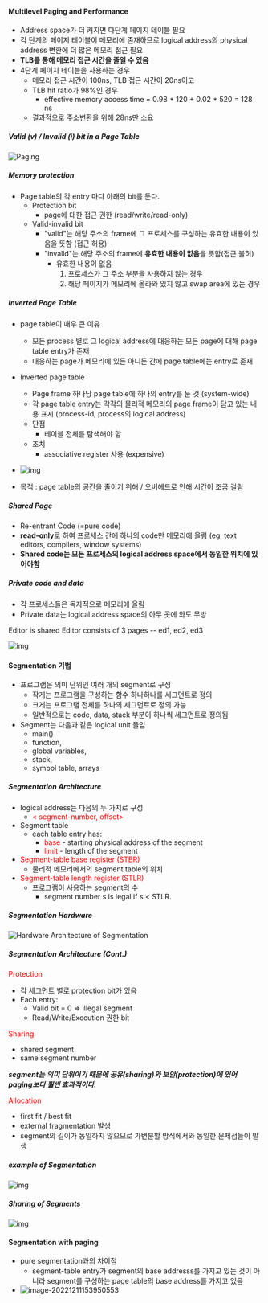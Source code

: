 #### Multilevel Paging and Performance

- Address space가 더 커지면 다단계 페이지 테이블 필요
- 각 단계의 페이지 테이블이 메모리에 존재하므로 logical address의 physical address 변환에 더 많은
  메모리 접근 필요
- **TLB를 통해 메모리 접근 시간을 줄일 수 있음**
- 4단계 페이지 테이블을 사용하는 경우
  - 메모리 접근 시간이 100ns, TLB 접근 시간이 20ns이고
  - TLB hit ratio가 98%인 경우
    - effective memory access time = 0.98 * 120 + 0.02 * 520 = 128 ns
  - 결과적으로 주소변환을 위해 28ns만 소요

##### Valid (v) / Invalid (i) bit in a Page Table

![Paging](8-2.Memory_Management_3_4.assets/257F2E3C5757C75D31.jpeg)

##### Memory protection

- Page table의 각 entry 마다 아래의 bit를 둔다.
  - Protection bit
    - page에 대한 접근 권한 (read/write/read-only)
  - Valid-invalid bit
    - "valid"는 해당 주소의 frame에 그 프로세스를 구성하는 유효한 내용이 있음을 뜻함 (접근 허용)
    - "invalid"는 해당 주소의 frame에 **유효한 내용이 없음**을 뜻함(접근 불허)
      - 유효한 내용이 없음
        1. 프로세스가 그 주소 부분을 사용하지 않는 경우
        2. 해당 페이지가 메모리에 올라와 있지 않고 swap area에 있는 경우

##### Inverted Page Table

- page table이 매우 큰 이유
  - 모든 process 별로 그 logical address에 대응하는 모든 page에 대해 page table entry가 존재
  - 대응하는 page가 메모리에 있든 아니든 간에 page table에는 entry로 존재
- Inverted page table
  - Page frame 하나당 page table에 하나의 entry를 둔 것 (system-wide)
  - 각 page table entry는 각각의 물리적 메모리의 page frame이 담고 있는 내용 표시
    (process-id, process의 logical address)
  - 단점
    - 테이블 전체를 탐색해야 함
  - 조치
    - associative register 사용 (expensive)
- ![img](8-2.Memory_Management_3_4.assets/2538D6345757CEF108.jpeg)

- 목적 : page table의 공간을 줄이기 위해 / 오버헤드로 인해 시간이 조금 걸림

##### Shared Page

- Re-entrant Code (=pure code)
- **read-only**로 하여 프로세스 간에 하나의 code만 메모리에 올림
  (eg, text editors, compilers, window systems)
- **Shared code는 모든 프로세스의 logical address space에서 동일한 위치에 있어야함**

##### Private code and data

- 각 프로세스들은 독자적으로 메모리에 올림
- Private data는 logical address space의 아무 곳에 와도 무방



Editor is shared
Editor consists of 3 pages -- ed1, ed2, ed3

![img](8-2.Memory_Management_3_4.assets/2139723C5757C75E09.jpeg)



#### Segmentation 기법

- 프로그램은 의미 단위인 여러 개의 segment로 구성
  - 작게는 프로그램을 구성하는 함수 하나하나를 세그먼트로 정의
  - 크게는 프로그램 전체를 하나의 세그먼트로 정의 가능
  - 일반적으로는 code, data, stack 부분이 하나씩 세그먼트로 정의됨
- Segment는 다음과 같은 logical unit 들임 
  - main()
  - function,
  - global variables,
  - stack,
  - symbol table, arrays

##### Segmentation Architecture

- logical address는 다음의 두 가지로 구성
  - <span style="color:red">< segment-number, offset></span>
- Segment table
  - each table entry has:
    - <span style="color:red">base</span> - starting physical address of the segment
    - <span style="color:red">limit</span> - length of the segment
- <span style="color:red">Segment-table base register (STBR)</span>
  - 물리적 메모리에서의 segment table의 위치
- <span style="color:red">Segment-table length register (STLR)</span>
  - 프로그램이 사용하는 segment의 수
    - segment number s is legal if s < STLR.



##### Segmentation Hardware

![Hardware Architecture of Segmentation](8-2.Memory_Management_3_4.assets/Hardware-Architecture-of-Segmentation.png)

##### Segmentation Architecture (Cont.)

<span style="color:red">Protection</span>

- 각 세그먼트 별로 protection bit가 있음
- Each entry:
  - Valid bit = 0 => illegal segment
  - Read/Write/Execution 권한 bit

<span style="color:red">Sharing</span>

- shared segment
- same segment number

***segment는 의미 단위이기 때문에 공유(sharing)와 보안(protection)에 있어 paging보다 훨씬 효과적이다.***

<span style="color:red">Allocation</span>

- first fit / best fit
- external fragmentation 발생
- segment의 길이가 동일하지 않으므로 가변분할 방식에서와 동일한 문제점들이 발생



##### example of Segmentation

![img](8-2.Memory_Management_3_4.assets/211DDD505757D40A0B.jpeg)

##### Sharing of Segments

![img](8-2.Memory_Management_3_4.assets/images%2Finjoon2019%2Fpost%2F41946523-5938-4895-9a60-569ca836c9ca%2Fimage.png)



#### Segmentation with paging

- pure segmentation과의 차이점
  - segment-table entry가 segment의 base addresss를 가지고 있는 것이 아니라 segment를 구성하는
    page table의 base address를 가지고 있음
- ![image-20221211153950553](8-2.Memory_Management_3_4.assets/image-20221211153950553.png)
